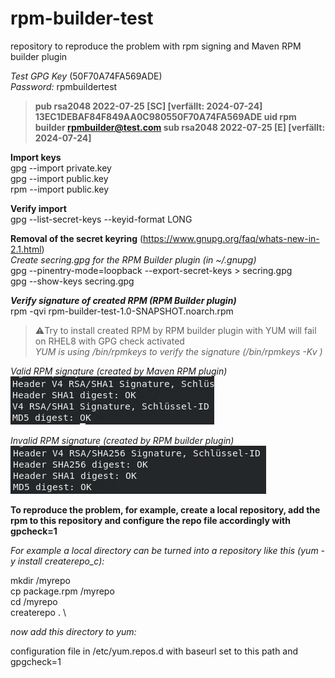 # rpm-builder-test
repository to reproduce the problem with rpm signing and Maven RPM builder plugin

*Test GPG Key* (50F70A74FA569ADE) \
*Password:* rpmbuildertest

> **pub   rsa2048 2022-07-25 [SC] [verfällt: 2024-07-24]
13EC1DEBAF84F849AA0C980550F70A74FA569ADE
uid                      rpm builder <rpmbuilder@test.com>
sub   rsa2048 2022-07-25 [E] [verfällt: 2024-07-24]**

**Import keys** \
gpg --import private.key \
gpg --import public.key \
rpm --import public.key 

**Verify import** \
gpg --list-secret-keys --keyid-format LONG

**Removal of the secret keyring**
(https://www.gnupg.org/faq/whats-new-in-2.1.html) \
*Create secring.gpg for the RPM Builder plugin (in ~/.gnupg)* \
gpg --pinentry-mode=loopback --export-secret-keys > secring.gpg \
gpg --show-keys secring.gpg

***Verify signature of created RPM (RPM Builder plugin)*** \
rpm -qvi rpm-builder-test-1.0-SNAPSHOT.noarch.rpm

> ⚠️Try to install created RPM by RPM builder plugin with YUM will fail on RHEL8 with GPG check activated \
*YUM is using /bin/rpmkeys to verify the signature (/bin/rpmkeys -Kv <rpm-file>)*

*Valid RPM signature (created by Maven RPM plugin)*
![](rpmkeys-signature-before-working.png)

*Invalid RPM signature (created by RPM builder plugin)*
![](rpmkeys-signature-now-not-working.png)

**To reproduce the problem, for example, create a local repository, add the rpm to this repository and configure the repo file accordingly with gpcheck=1**

*For example a local directory can be turned into a repository like this (yum -y install createrepo_c):*

mkdir /myrepo \
cp package.rpm /myrepo \
cd /myrepo \
createrepo . \

*now add this directory to yum:*

configuration file in /etc/yum.repos.d with baseurl set to this path and gpgcheck=1
